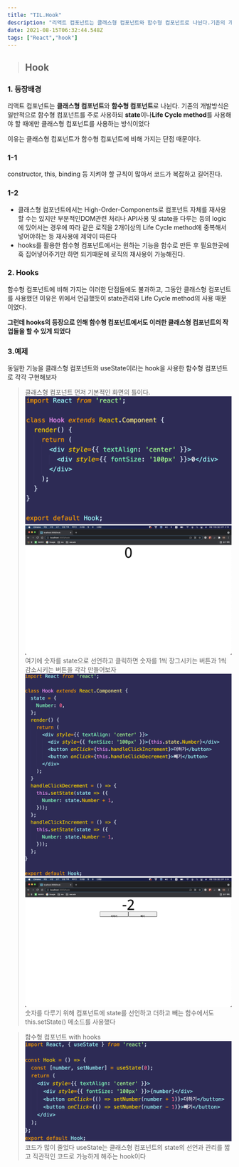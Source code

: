 ```yaml
---
title: "TIL.Hook"
description: "리액트 컴포넌트는 클래스형 컴포넌트와 함수형 컴포넌트로 나뉜다.기존의 개발방식은 일반적으로 함수형 컴포넌트를 주로 사용하되 state이나Life Cycle method를 사용해야 할 때에만 클래스형 컴포넌트를 사용하는 방식이었다이유는 클래스형 컴포넌트가 함수형 컴포넌트"
date: 2021-08-15T06:32:44.548Z
tags: ["React","hook"]
---
```

> ## Hook

### 1. 등장배경
리액트 컴포넌트는 **클래스형 컴포넌트**와 **함수형 컴포넌트**로 나뉜다.
기존의 개발방식은 일반적으로 함수형 컴포넌트를 주로 사용하되 **state**이나**Life Cycle method**를 사용해야 할 때에만 클래스형 컴포넌트를 사용하는 방식이었다

이유는 클래스형 컴포넌트가 함수형 컴포넌트에 비해 가지는 단점 때문이다.

### 1-1
constructor, this, binding 등 지켜야 할 규칙이 많아서 코드가 복잡하고 길어진다.
### 1-2
- 클래스형 컴포넌트에서는 High-Order-Components로 컴포넌트 자체를 재사용할 수는 있지만 부분적인DOM관련 처리나 API사용 및 state을 다루는 등의 logic에 있어서는 경우에 따라 같은 로직을 2개이상의 Life Cycle method에 중복해서 넣어야하는 등 재사용에 제약이 따른다
- hooks를 활용한 함수형 컴포넌트에서는 원하는 기능을 함수로 만든 후 필요한곳에 훅 집어넣어주기만 하면 되기때문에 로직의 재사용이 가능해진다.

### 2. Hooks
함수형 컴포넌트에 비해 가지는 이러한 단점들에도 불과하고, 그동안 클래스형 컴포넌트를 사용했던 이유은 위에서 언급했듯이 state관리와 Life Cycle method의 사용 때문이였다.

**그런데 hooks의 등장으로 인해 함수형 컴포넌트에서도 이러한 클래스형 컴포넌트의 작업들을 할 수 있게 되었다**

### 3.예제

동일한 기능을 클래스형 컴포넌트와 useState이라는 hook을 사용한 함수형 컴포넌트로 각각 구현해보자

> 클래스형 컴포넌트
먼저 기본적인 화면의 틀이다.
![](/images/4c0aad0b-9f10-415a-8720-b492f56525fa-image.png)
![](/images/34d1f4e1-f192-480e-b4c9-de0d73634381-image.png)
여기에 숫자를 state으로 선언하고 클릭하면 숫자를 1씩 장그시키는 버튼과 1씩 감소시키는 버튼을 각각 만들어보자
![](/images/cfc10b1d-5455-4369-945b-9b60edb6ab18-image.png)
![](/images/8fe10452-8f4e-40fc-b577-ef2923af36ba-image.png)
숫자를 다루기 위해 컴포넌트에 state를 선언하고 더하고 빼는 함수에서도 this.setState() 메소드를 사용했다


> 함수형 컴포넌트 with hooks
![](/images/3b32f3d8-a632-4041-927e-5f84363ac153-image.png)
코드가 많이 줄었다
useState는 클래스형 컴포넌트의 state의 선언과 관리를 짧고 직관적인 코드로 가능하게 해주는 hook이다
